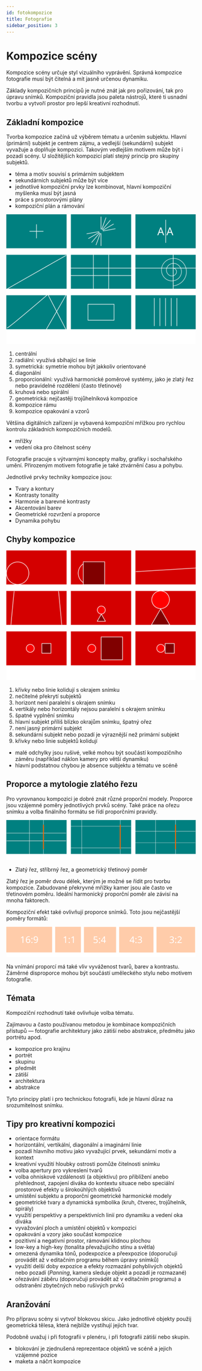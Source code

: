 ```yaml
---
id: fotokompozice
title: Fotografie
sidebar_position: 3
---
```


# Kompozice scény

Kompozice scény určuje styl vizuálního vyprávění. Správná kompozice fotografie musí být čitelná a mít jasně určenou dynamiku.

Základy kompozičních principů je nutné znát jak pro pořizování, tak pro úpravu snímků. Kompoziční pravidla jsou paleta nástrojů, které ti usnadní tvorbu a vytvoří prostor pro lepší kreativní rozhodnutí.

## Základní kompozice
Tvorba kompozice začíná už výběrem tématu a určením subjektu. Hlavní (primární) subjekt je centrem zájmu, a vedlejší (sekundární) subjekt vyvažuje a doplňuje kompozici. Takovým vedlejším motivem může být i pozadí scény. U složitějších kompozicí platí stejný princip pro skupiny subjektů.  

- téma a motiv souvisí s primárním subjektem
- sekundárních subjektů může být více
- jednotlivé kompoziční prvky lze kombinovat, hlavní kompoziční myšlenka musí být jasná
- práce s prostorovými plány
- kompoziční plán a rámování

![image](./images/photo-compositions.svg)

1. centrální
2. radiální: využívá sbíhající se linie
3. symetrická: symetrie mohou být jakkoliv orientované
4. diagonální
5. proporcionální: využívá harmonické poměrové systémy, jako je zlatý řez nebo pravidelné rozdělení (často třetinové)
6. kruhová nebo spirální
7. geometrická: nejčastěji trojůhelníková kompozice
8. kompozice rámu
9. kompozice opakování a vzorů

Většina digitálních zařízení je vybavená kompoziční mřížkou pro rychlou kontrolu základních kompozičních modelů.
- mřížky
- vedení oka pro čitelnost scény

Fotografie pracuje s výtvarnými koncepty malby, grafiky i sochařského umění. Přirozeným motivem fotografie je také ztvárnění času a pohybu.

Jednotlivé prvky techniky kompozice jsou:

- Tvary a kontury
- Kontrasty tonality
- Harmonie a barevné kontrasty
- Akcentování barev
- Geometrické rozvržení a proporce
- Dynamika pohybu

## Chyby kompozice

![image](./images/photo-mistakes.svg)

1. křivky nebo linie kolidují s okrajem snímku
2. nečitelné překrytí subjektů
3. horizont není paralelní s okrajem snímku
4. vertikály nebo horizontály nejsou paralelní s okrajem snímku
5. špatné vyplnění snímku
6. hlavní subjekt příliš blízko okrajům snímku, špatný ořez
7. není jasný primární subjekt
8. sekundární subjekt nebo pozadí je výraznější než primární subjekt
9. křivky nebo linie subjektů kolidují

- malé odchylky jsou rušivé, velké mohou být součástí kompozičního záměru (například náklon kamery pro větší dynamiku)
- hlavní podstatnou chybou je absence subjektu a tématu ve scéně

## Proporce a mytologie zlatého řezu

Pro vyrovnanou kompozici je dobré znát různé proporční modely. Proporce jsou vzájemné poměry jednotlivých prvků scény. Také práce na ořezu snímku a volba finálního formátu se řídí proporčními pravidly.

![image](./images/photo-golden.svg)

- Zlatý řez, stříbrný řez, a geometrický třetinový poměr

Zlatý řez je poměr dvou délek, kterým je možné se řídit pro tvorbu kompozice. Zabudované překryvné mřížky kamer jsou ale často ve třetinovém poměru.
Ideální harmonický proporční poměr ale závisí na mnoha faktorech.

Kompoziční efekt také ovlivňují proporce snímků. Toto jsou nejčastější poměry formátů:

![image](./images/photo-cameraproportions.svg)

Na vnímání proporcí má také vliv vyváženost tvarů, barev a kontrastu. Záměrné disproporce mohou být součástí uměleckého stylu nebo motivem fotografie.

## Témata
Kompoziční rozhodnutí také ovlivňuje volba tématu.

Zajímavou a často používanou metodou je kombinace kompozičních přístupů — fotografie architektury jako zátiší nebo abstrakce, předmětu jako portrétu apod.

- kompozice pro krajinu
- portrét
- skupinu
- předmět
- zátiší
- architektura
- abstrakce

Tyto principy platí i pro technickou fotografii, kde je hlavní důraz na srozumitelnost snímku.

## Tipy pro kreativní kompozici
- orientace formátu
- horizontální, vertikální, diagonální a imaginární linie
- pozadí hlavního motivu jako vyvažující prvek, sekundární motiv a kontext
- kreativní využití hloubky ostrosti pomůže čitelnosti snímku
- volba apertury pro vykreslení tvarů
- volba ohniskové vzdálenosti (a objektivu) pro přiblížení anebo přehlednost, zapojení diváka do kontextu situace nebo speciální prostorové efekty u širokoúhlých objektivů
- umístění subjektu a proporční geometrické harmonické modely
- geometrické tvary a dynamická symbolika (kruh, čtverec, trojůhelník, spirály)
- využití perspektivy a perspektivních linií pro dynamiku a vedení oka diváka
- vyvažování ploch a umístění objektů v kompozici
- opakování a vzory jako součást kompozice
 - pozitivní a negativní prostor, rámování klidnou plochou
 - low-key a high-key (tonalita převažujícího stínu a světla)
 - omezená dynamika tónů, podexpozice a přeexpozice (doporučuji provádět až v editačním programu během úpravy snímků)
 - využití delší doby expozice a efekty rozmazání pohyblivých objektů nebo pozadí (*Panning*, kamera sleduje objekt a pozadí je rozmazané)
 - ořezávání záběru (doporučuji provádět až v editačním programu) a odstranění zbytečných nebo rušivých prvků



## Aranžování
Pro přípravu scény si vytvoř blokovou skicu. Jako jednotlivé objekty použij geometrická tělesa, která nejblíže vystihují jejich tvar.

Podobně uvažuj i při fotografii v plenéru, i při fotografii zátiší nebo skupin.

- blokování je zjednušená reprezentace objektů ve scéně a jejich vzájemné pozice
- maketa a náčrt kompozice
